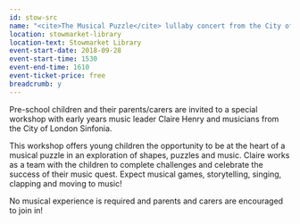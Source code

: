 ```yaml
---
id: stow-src
name: "<cite>The Musical Puzzle</cite> lullaby concert from the City of London Sinfonia - 3:30pm session"
location: stowmarket-library
location-text: Stowmarket Library
event-start-date: 2018-09-28
event-start-time: 1530
event-end-time: 1610
event-ticket-price: free
breadcrumb: y
---
```


Pre-school children and their parents/carers are invited to a special workshop with early years music leader Claire Henry and musicians from the City of London Sinfonia.

This workshop offers young children the opportunity to be at the heart of a musical puzzle in an exploration of shapes, puzzles and music. Claire works as a team with the children to complete challenges and celebrate the success of their music quest. Expect musical games, storytelling, singing, clapping and moving to music!

No musical experience is required and parents and carers are encouraged to join in!
